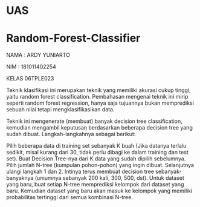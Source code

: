 # UAS

# Random-Forest-Classifier

NAMA : ARDY YUNIARTO

NIM : 181011402254

KELAS 06TPLE023

Teknik klasifikasi ini merupakan teknik yang memiliki akurasi cukup tinggi, yaitu random forest classification. Pembahasan mengenai teknik ini mirip seperti random forest regression, hanya saja tujuannya bukan memprediksi sebuah nilai tetapi mengklasifikasikan data.


 
Teknik ini mengenerate (membuat) banyak decision tree classification, kemudian mengambil keputusan berdasarkan beberapa decision tree yang sudah dibuat. Langkah-langkahnya sebagai berikut:

Pilih beberapa data di training set sebanyak K buah (Jika datanya terlalu sedikit, misal kurang dari 30, tidak perlu dibagi ke dalam training dan test set).
Buat Decision Tree-nya dari K data yang sudah dipilih sebelumnya.
Pilih jumlah N-tree (kumpulan pohon-pohon) yang ingin dibuat. Selanjutnya ulangi langkah 1 dan 2. Intinya terus membuat decision tree sebanyak-banyaknya (umumnya sebanyak 200 kali, 300, 500, dst).
Untuk dataset yang baru, buat setiap N-tree memprediksi kelompok dari dataset yang baru. Kemudian dataset yang baru akan masuk ke kelompok yang memiliki probabilitas tertinggi dari semua kombinasi N-tree.
